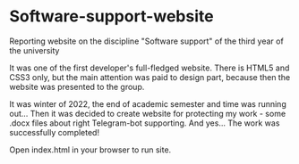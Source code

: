 # Software-support-website
Reporting website on the discipline "Software support" of the third year of the university

It was one of the first developer's full-fledged website. There is HTML5 and CSS3 only,
but the main attention was paid to design part, because then the website was presented to
the group.

It was winter of 2022, the end of academic semester and time was running out... Then it was
decided to create website for protecting my work - some .docx files about right Telegram-bot
supporting. And yes...
The work was successfully completed!

Open index.html in your browser to run site.
